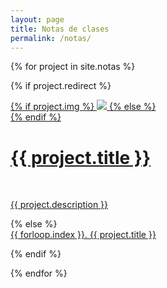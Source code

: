 ```yaml
---
layout: page
title: Notas de clases
permalink: /notas/
---
```


{% for project in site.notas %}

{% if project.redirect %}
<div class="project">
    <div class="thumbnail">
        <a href="{{ project.redirect }}" target="_blank">
        {% if project.img %}
        <img class="thumbnail" src="{{ project.img | prepend: site.baseurl | prepend: site.url }}"/>
        {% else %}
        <div class="thumbnail blankbox"></div>
        {% endif %}    
        <span>
            <h1>{{ project.title }}</h1>
            <br/>
            <p>{{ project.description }}</p>
        </span>
        </a>
    </div>
</div>
{% else %}

<div class="link">
        <a href="{{ project.url | prepend: site.baseurl | prepend: site.url }}">
        {{ forloop.index }}.  {{ project.title }}    
        </a>
</div>

{% endif %}

{% endfor %}
